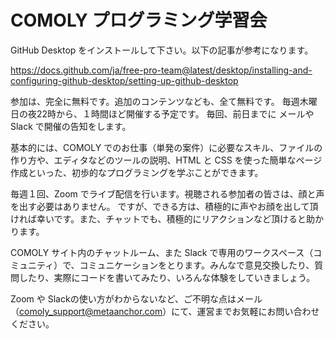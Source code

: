 # COMOLY プログラミング学習会

GitHub Desktop をインストールして下さい。以下の記事が参考になります。

https://docs.github.com/ja/free-pro-team@latest/desktop/installing-and-configuring-github-desktop/setting-up-github-desktop


 参加は、完全に無料です。追加のコンテンツなども、全て無料です。
 毎週木曜日の夜22時から、１時間ほど開催する予定です。
 毎回、前日までに メールや Slack で開催の告知をします。

 基本的には、COMOLY でのお仕事（単発の案件）に必要なスキル、ファイルの作り方や、エディタなどのツールの説明、HTML と CSS を使った簡単なページ作成といった、初歩的なプログラミングを学ぶことができます。

 毎週１回、Zoom でライブ配信を行います。視聴される参加者の皆さは、顔と声を出す必要はありません。
 ですが、できる方は、積極的に声やお顔を出して頂ければ幸いです。また、チャットでも、積極的にリアクションなど頂けると助かります。

 COMOLY サイト内のチャットルーム、また Slack で専用のワークスペース（コミュニティ）で、コミュニケーションをとります。みんなで意見交換したり、質問したり、実際にコードを書いてみたり、いろんな体験をしていきましょう。

 Zoom や Slackの使い方がわからないなど、ご不明な点はメール（comoly_support@metaanchor.com）にて、運営までお気軽にお問い合わせください。
